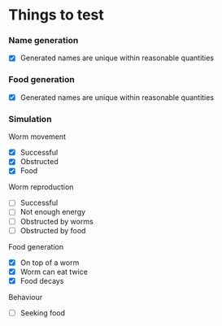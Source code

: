 # Things to test

### Name generation

 * [x] Generated names are unique within reasonable quantities

### Food generation

 * [x] Generated names are unique within reasonable quantities

### Simulation

Worm movement
 * [x] Successful
 * [x] Obstructed
 * [x] Food

Worm reproduction 
 * [ ] Successful
 * [ ] Not enough energy
 * [ ] Obstructed by worms
 * [ ] Obstructed by food

Food generation
 * [x] On top of a worm
 * [x] Worm can eat twice 
 * [x] Food decays 

Behaviour
 * [ ] Seeking food
